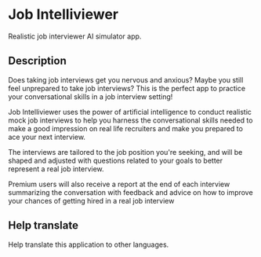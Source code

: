 # Job Intelliviewer
Realistic job interviewer AI simulator app.

## Description
Does taking job interviews get you nervous and anxious?
Maybe you still feel unprepared to take job interviews?
This is the perfect app to practice your conversational skills in a job interview setting!

Job Intelliviewer uses the power of artificial intelligence to conduct realistic mock job interviews to help you harness the conversational skills needed to make a good impression on real life recruiters and make you prepared to ace your next interview.

The interviews are tailored to the job position you're seeking, and will be shaped and adjusted with questions related to your goals to better represent a real job interview.

Premium users will also receive a report at the end of each interview summarizing the conversation with feedback and advice on how to improve your chances of getting hired in a real job interview

## Help translate
Help translate this application to other languages.
